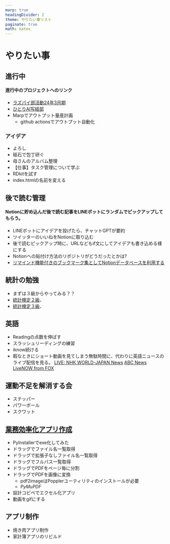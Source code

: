 ```yaml
---
marp: true
headingDivider: 2
theme: やりたい事リスト
paginate: true
math: katex
---
```


# やりたい事
<!-- _class: title -->
<!-- _paginate: false -->

## 進行中

#### 進行中のプロジェクトへのリンク

- [ラズパイ部活動24年3月期](https://yh-nr.github.io/StudyNotes/ラズパイ部アウトプット/ラズパイ部アウトプット.html )
- [ひとりAI写経部](https://yh-nr.github.io/StudyNotes/AI実装ノート_240221003227/index.html )
- Marpでアウトプット量産計画
  - github actionsでアウトプット自動化

### アイデア

- よろし
- 砥石で包丁研ぐ
- 母さんのアルバム整理
- 【仕事】タスク管理について学ぶ
- RDkitを試す
- index.htmlの名前を変える

## 後で読む管理

#### Notionに貯め込んだ後で読む記事をLINEボットにランダムでピックアップしてもらう。

- LINEボットにアイデアを投げたら、チャットGPTが要約
- ツイッターのいいねをNotionに取り込む
- 後で読むピックアップ時に、URLなどもif文にしてアイデアも書き込める様にする
- Notionへの貼付け方法のリポジトリがどうだったとかは?
- [リマインド機能付きのブックマーク集としてNotionデータベースを利用する](https://www.notion.so/Notion-59e190b0b52b4320967cbbfe4dac11b8?pvs=21)

## 統計の勉強
- まずは３級からやってみる？？
- [統計検定２級](https://www.toukei-kentei.jp/exam/grade2/)、
- [統計検定３級](https://www.toukei-kentei.jp/exam/grade3/)、

## 英語

- Readingの点数を伸ばす
- スラッシュリーディングの練習
- iknow続ける
- 暇なときにショート動画を見てしまう無駄時間に、代わりに英語ニュースのライブ配信を見る。
    [LIVE: NHK WORLD-JAPAN News](https://www.youtube.com/watch?v=f0lYkdA-Gtw)
    [ABC News](https://www.youtube.com/@ABCNews/streams)
    [LiveNOW from FOX](https://www.youtube.com/@livenowfox/streams)

## 運動不足を解消する会

- ステッパー
- パワーボール
- スクワット

## [業務効率化アプリ作成](https://www.notion.so/bcca49c42b934eb1926653ad7277e4e4?pvs=21)

- PyInstallerでexe化してみた
- ドラッグでファイル名一覧取得
- ドラッグで拡張子なしファイル名一覧取得
- ドラッグでフルパス一覧取得
- ドラッグでPDFをページ毎に分割
- ドラッグでPDFを画像に変換
  - pdf2imageはPopplerユーティリティのインストールが必要
  - *PyMuPDF*
- 設計コピペでエクセル化アプリ
- 動画をgifにする


## アプリ制作

- 焼き肉アプリ制作
- 家計簿アプリのリビルド
